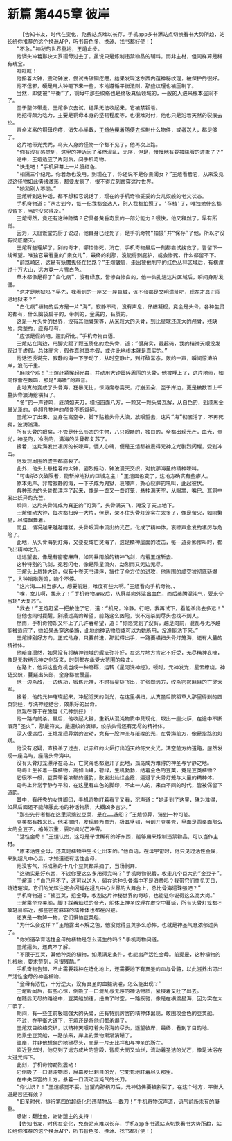 # 新篇 第445章 彼岸
        【告知书友，时代在变化，免费站点难以长存，手机app多书源站点切换看书大势所趋，站长给你推荐的这个换源APP，听书音色多、换源、找书都好使！】
       “不急。”神秘的世界重地，王煊止步。
       他调头冲着那块大罗铜母过去了，虽说只是炼制违禁物品的辅料，而非主材，但同样算是稀有瑰宝。
       哐哐哐！
       他拎着大钟，震动钟波，尝试击破铜疙瘩，结果发现这东西内蕴神秘纹理，被保护的很好。
       他不信邪，硬是用大钟砸下来一些，本地遵循平衡法则，那些纹理也被压制了。
       当然，即使被“平衡”了，铜母中那些纹络也是终极真仙领域的，一般的人进来根本盗采不了。
       至于整体带走，王煊多次去试，结果无法收起来，它被禁锢着。
       他挖得颇为吃力，主要是铜母本身的坚韧程度等，也很难对付，他也只是沿着天然的裂痕去挖。
       百余米高的铜母疙瘩，消失小半截，王煊估摸着随便去炼制什么物件，或者送人，都足够了。
       这片地带光秃秃，鸟头人身的怪物一个都不见了，他再次上路。
       “你有没有感觉到，这里的神话因子虽然混乱，无序，但是，慢慢地有要被降服的迹象了？”
       途中，王煊适应了片刻后，问手机奇物。
       “快走吧！”手机屏幕上一片殷红色。
       “相隔三个纪元，你着急也没用。到现在了，你还说不是你亲闺女？”王煊看着它，从来没见过这怪物如此情绪激荡，都要发疯了，恨不得立刻凿穿这片世界。
       “她和别人不同。”
       王煊听到这种话，都不想和它说话了，现在的手机奇物妥妥的女儿奴般的老父状态。
       手机奇物道：“从古到今，每一纪我都会选人，别人我都拍照了，‘存档’了，唯独她什么都没留下，当时没来得及。”
       王煊愕然，竟还有这种隐情？它具备黄昏奇景的一部分能力？很快，他又释然了，早有所觉。
       因为，天庭饭堂的厨子说过，他自身已经死了，是手机奇物“拍摄”并“保存”了他，所以才没有彻底磨灭。
       王煊有些理解了，别的奇才，哪怕惨死，消亡，手机奇物最后一刻都尝试挽救了，皆留下一线希望。唯独它最看重的“亲女儿”，最终的刹那，没能得到庇护，或会惨死，什么都留不下。
       “前路崎区，这是有妖魔鬼怪在拦路？”王煊皱眉，走出被他削平的红色丛林区域后，有横渡过十万大山，远方竟一片雪白色。
       草木都像是得了“白化病”，没有绿意，皆惨白惨白的，他一头扎进这片区域后，瞬间身形发僵。
       “这才是地狱吗？早先，我看到的一座又一座巨城，该不会都是文明遗址吧，现在才真正闯进地狱来？”
       “白化病”植物的后方是一片“海”，寂静不动，没有声息，仔细凝视，竟全是头骨，各种生灵的都有，什么脑袋扁平的，带刺的，金属的，石质的。
       这是一片头骨的世界，没有其他骨架等，从米粒大的头骨，到比星球还庞大的颅骨，残缺的，完整的，应有尽有。
       “应该是假的吧，道韵所化。”手机奇物自语。
       王煊站在海边，用脚尖踢了颗玉质化的龙头骨，道：“很真实，最起码，我的精神天眼没发现过于虚假。总体而言，假作真时真亦假，或许此地根本就是真实的。”
       他话还没说完，寂静的海一下子动了，从时空静止，到打破常态，轰的一声，瞬间惊涛拍岸，浪花千重。
       “麻辣个鸡！”王煊赶紧撑起光幕，并动用大钟震碎周围的头骨，他被埋上了，这片地带，如同惊雷在轰鸣，那是“海啸”的声音。
       此地真的变成了头骨海，狂暴无比，惊涛席卷高天，打崩云朵，至于岸边，更是被数百上千重头骨浪涛给横扫了。
       “冬”的一声钟鸣，涟漪如天刀，横扫四面八方，一颗又一颗头骨瓦解，从白色的，到漆黑金属光泽的，各超凡物种的颅骨不断爆碎。
       王煊冲了出来，立身在高空中，脚下贴着头骨大浪，放眼望去，这片“海”彻底活了，不再死寂，波涛汹涌。
       所有头骨的眼窝，不管是什么形态的生物，八只眼睛的，独目的，全都出现光芒，血光，金光，神圣的，冷冽的，满海的头骨都复苏了。
       接着，这片海发出凄厉的长嚎声，慑人心魄，便是王煊都被震得元神之光剧烈闪耀，受到冲击。
       他发现周围的虚空都崩裂了。
       此外，他头上悬挂着的大钟，剧烈摇动，钟波漫天交织，对抗那海量的精神嚎叫。
       “可击杀5次破限者，能斩掉地狱的巨城之主！”王煊面色变了，这地方确实有些瘆人。
       原本无声、非常寂静的海，一下子成为鬼狱，哀嚎声，撕心裂肺的吼叫，此起彼伏。
       各种形态的头骨都漂浮了起来，像是一盏又一盏灯笼，悬挂满天空，从眼窝、嘴巴、耳洞中发出妖异的光芒。
       瞬间，这片头骨海成为真正的“灯海”，头骨满天飞，淹没了天上地下。
       王煊催动大钟，每次都扫碎一大片，但是，架不住头骨灯笼实在太多了，像是萤火，如同繁星，尽情飘舞着。
       而且，情况越来越越糟糕，头骨眼洞中流出的光芒，化成了精神体，哀嚎声愈发的凄厉与危险了。
       此地，从头骨海到灯海，又要变成亡灵海了，这是精神层面的攻击，每一道身影惨叫时，都飞出精神之光。
       远远望去，像是有密密麻麻，如同暴雨般的精神飞剑，向着王煊斩去。
       这种特别的飞剑，宛若闪电，像是陨星流火，勐烈而又无边无尽。
       王煊头上悬挂大钟，似有十卷天书漂浮，挡住了全方位的进攻，他周围的虚空被彻底斩爆了，大钟嗡嗡轰鸣，响个不停。
       “这片海……相当瘆人，想要前进，难度有些大啊。”王煊看向手机奇物。、
       “唉，女儿啊，我来了！”手机奇物凄叹后，从屏幕向外溢出血色，而后蒸腾混沌气，要来个当场“大复苏”。
       “我去！”王煊赶紧一把按住了它，道：“机兄，冷静。行吧，我再试下，看能杀出去多远！”
       但他也同时提醒，别报过高的希望，前路这么凶险，说不定杀到尽头也找不到人。
       然而，手机奇物却又怀上了几许着希望，道：“你感觉到了没有，越是向前，混乱与无序越能被适应了，她如果杀穿这条路，此地的神话物质或可以为她所用，没准能活下来。”
       王煊辨别好方向，正式动身，只要前进，那就得出手，一路要横扫头骨灯笼海，还有大量的精神体。
       他暗自凛然，如果没有将精神领域的瑕疵弥补好，在这片地方肯定不好受，无尽精神哀嚎，像是无数柄元神之剑斩来，时刻都在承受大范围的攻击。
       在路上，他将这些危机当成一种磨砺，运转《星河洗神经》，顿时，元神发光，星云缭绕，神链交织，蔓延出头部，全身都被覆盖。
       他一边杀敌，一边练功，锻炼元神，不时有星链飞出，扩张向远方，绞杀密密麻麻的亡灵大军。
       接着，他的元神璀璨起来，冲起滔天的剑光，在这里横扫，从真圣后院稻草人那里得到的四页剑经，与洗神经结合，效果好的出奇。
       他现在等于在施展《元神剑经》！
       他一路向前杀，最后，他收起大钟，重新从混沌物质中具现化，取出一座火炉，在途中不断洒落“圣火”，那是符文，是道纹的演绎，绞杀头骨还有无尽的精神体。
       深入很远后，王煊发现异常的波动，竟有一股神圣与璀璨的光，在骨海前方，像是指路的灯塔。
       他没有迟疑，直接杀了过去，以赤红的火炉打出滔天的符文火光，清空前方的道路，居然发现一座岛屿，座落头骨海中。
       没有头骨灯笼漂浮在岛上，亡灵海也都避开了此地，孤岛成为难得的神圣与宁静之地。
       岛屿上生长着一簇植物，高如山峰，碧绿，生机勃勃，结着金色的豆荚，竟是豆类植物？
       它很不一般，豆荚带着浓郁的道韵，散发出灿烂金霞，逼退了头骨灯笼与大量的精神体。
       岛屿上非常宁静与平和，在这里有血色的脚印，不止一人的，来自不同的时代，皆被保留下道韵。
       其中，有纤秀的女性脚印，手机奇物盯着看了又看，沉声道：“她走到了这里，殊为难得，如果后面还不能降服此地的神话物质，大概凶多吉少。”
       “那些先行者都在这里采摘过豆荚，是在……造船？”王煊惊异，猜到一种可能。
       豆荚都有数米长，他采摘时，发现颇为费力，极其坚韧，当剖开豆荚壳，里面是圆桌面那么大的金豆子，格外沉重，霎时间光芒冲霄。
       “活性金母！”王煊认出，这可是举世稀有的好东西，能够用来炼制违禁物品，可以当作主材。
       “原来活性金母，还真是植物中生长让出来的。”他自语，在母宇宙时，他只见过活性金属，来到超凡中心后，才知道还有活性金母。
       他没客气，将成熟的十几个豆荚都采摘了，当场剥开。
       “这确实是好东西，不过你要这么多用得完吗？”手机奇物说着，收走几个巨大的“金豆子”。
       王煊道：“自己用不了，还可以送人，留在这种头骨海中不是浪费吗？我带它们重见天日，铸造璀璨，它们的光辉注定会闪耀在超凡中心世界的大舞台上，总比骨海遗珠强吧？”
       手机奇物道：“摘豆荚，挖金母，收割这片神秘世界的奇珍，也能让你说得这么高大尚。”
       王煊乘坐豆荚船，脚下踩着灿烂的金光，船体上神圣纹理在虚空中蔓延，所有头骨灯笼都不敢轻易临近，那些密密麻麻的精神体也都在闪避。
       还真是一物降一物，它们惧怕豆荚船。
       “为什么会这样？”王煊露出不解之色，他没觉得豆荚多么恐怖，也就是神圣气息浓郁过头了。
       “你知道孕育活性金母的植物是怎么诞生的吗？”手机奇物问道。
       王煊摇头，还真不了解。
       “不限于豆荚，其他种类的植物，如果满足条件，也能出产活性金母。前提是，这种植物的扎根地，要求苛刻，且很残酷。”
       手机奇物告知，不止需要栽种在造化地上，还需要地下有真圣的血与骨髓，以此滋养出可出产活性金母的神圣植物。
       “金母有活性，十分逆天，没有真圣的血髓浇灌，怎么能出现？”
       王煊听闻后，有些心惊，倒吸了一口混乱与无序的神话物质，紧接着又吐了出去。
       在随后无尽的路途中，豆荚船加速，扭曲了时空，一路疾驰，像是在横渡星海，因为实在太广袤了。
       期间，有一些生前极端强大的头骨，还有特别厉害的精神体出现，敢围攻金色的豆荚船。
       不过，在平衡大道下，王煊还是将他们都杀爆了。
       王煊双目纹络交织，以精神天眼盯着头骨海的尽头，遥望彼岸，最终，看到了目的地。
       他乘坐豆荚船，一路杀来，岸上的景物渐渐清晰了。
       彼岸，并非他想象的地狱尽头，而是一片无比祥和与神圣的所在。
       临近登岸时，他见到了远方成片的宫殿，皆庞大而又灿烂，流动着圣洁的光芒，像是沐浴在大道光辉下。
       此刻，手机奇物勐烈震动！
       它倒吸了一口混沌物质，屏幕发出刺目的光，它死死地盯着尽头那里。
       在中央巨宫的上方，悬着一口流动混沌气的长刀。
       “你认识？！”王煊感觉不妥，当望向那柄刀后，元神彷佛要被割裂了，在这个地方，平衡大道是否还有效？
       “旧圣时代，排行第四的超级化形违禁物品——截刀！”手机奇物沉声道，语气前所未有的凝重。
       感谢：翻肚鱼，谢谢盟主的支持！
       【告知书友，时代在变化，免费站点难以长存，手机app多书源站点切换看书大势所趋，站长给你推荐的这个换源APP，听书音色多、换源、找书都好使！】